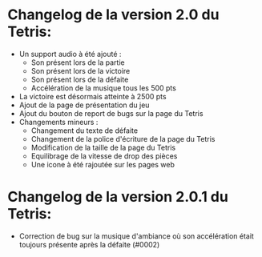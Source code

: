 # Changelog de la version 2.0 du Tetris:

- Un support audio à été ajouté :
	- Son présent lors de la partie
	- Son présent lors de la victoire
    - Son présent lors de la défaite
    - Accélération de la musique tous les 500 pts
- La victoire est désormais atteinte à 2500 pts
- Ajout de la page de présentation du jeu
- Ajout du bouton de report de bugs sur la page du Tetris
- Changements mineurs :
    - Changement du texte de défaite
    - Changement de la police d'écriture de la page du Tetris
    - Modification de la taille de la page du Tetris
    - Equilibrage de la vitesse de drop des pièces
    - Une icone à été rajoutée sur les pages web

# Changelog de la version 2.0.1 du Tetris:

- Correction de bug sur la musique d'ambiance où son accélération était toujours présente après la défaite (#0002)